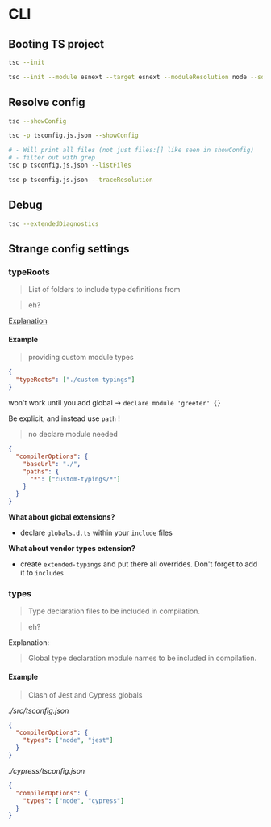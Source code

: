 # CLI

## Booting TS project

```sh
tsc --init
```

```sh
tsc --init --module esnext --target esnext --moduleResolution node --sourceMap true --noEmit true --isolatedModules true --jsx preserve
```

## Resolve config

```sh
tsc --showConfig
```

```sh
tsc -p tsconfig.js.json --showConfig
```

```sh
# - Will print all files (not just files:[] like seen in showConfig)
# - filter out with grep
tsc p tsconfig.js.json --listFiles

tsc p tsconfig.js.json --traceResolution
```

## Debug

```sh
tsc --extendedDiagnostics
```

## Strange config settings

### typeRoots

> List of folders to include type definitions from

> eh?

[Explanation](https://github.com/microsoft/TypeScript/issues/22217#issuecomment-369783776)

#### Example

> providing custom module types

```json
{
  "typeRoots": ["./custom-typings"]
}
```

won't work until you add global -> `declare module 'greeter' {}`

Be explicit, and instead use `path` !

> no declare module needed

```json
{
  "compilerOptions": {
    "baseUrl": "./",
    "paths": {
      "*": ["custom-typings/*"]
    }
  }
}
```

**What about global extensions?**

- declare `globals.d.ts` within your `include` files

**What about vendor types extension?**

- create `extended-typings` and put there all overrides. Don't forget to add it to `includes`

### types

> Type declaration files to be included in compilation.

> eh?

Explanation:

> Global type declaration module names to be included in compilation.

#### Example

> Clash of Jest and Cypress globals

_./src/tsconfig.json_

```json
{
  "compilerOptions": {
    "types": ["node", "jest"]
  }
}
```

_./cypress/tsconfig.json_

```json
{
  "compilerOptions": {
    "types": ["node", "cypress"]
  }
}
```
